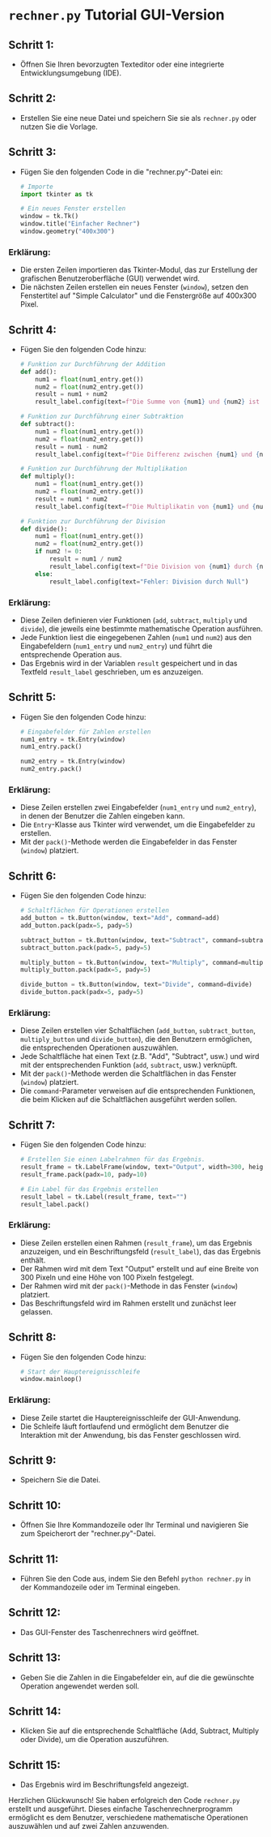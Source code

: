 # `rechner.py` Tutorial GUI-Version

## Schritt 1: 

- Öffnen Sie Ihren bevorzugten Texteditor oder eine integrierte Entwicklungsumgebung (IDE).

## Schritt 2: 

- Erstellen Sie eine neue Datei und speichern Sie sie als `rechner.py` oder nutzen Sie die Vorlage.

## Schritt 3: 

- Fügen Sie den folgenden Code in die "rechner.py"-Datei ein:

    ```python
    # Importe
    import tkinter as tk

    # Ein neues Fenster erstellen
    window = tk.Tk()
    window.title("Einfacher Rechner")
    window.geometry("400x300")


### Erklärung:

- Die ersten Zeilen importieren das Tkinter-Modul, das zur Erstellung der grafischen Benutzeroberfläche (GUI) verwendet wird.
- Die nächsten Zeilen erstellen ein neues Fenster (`window`), setzen den Fenstertitel auf "Simple Calculator" und die Fenstergröße auf 400x300 Pixel.

## Schritt 4: 

- Fügen Sie den folgenden Code hinzu:

    ```python
    # Funktion zur Durchführung der Addition
    def add():
        num1 = float(num1_entry.get())
        num2 = float(num2_entry.get())
        result = num1 + num2
        result_label.config(text=f"Die Summe von {num1} und {num2} ist {result}")

    # Funktion zur Durchführung einer Subtraktion
    def subtract():
        num1 = float(num1_entry.get())
        num2 = float(num2_entry.get())
        result = num1 - num2
        result_label.config(text=f"Die Differenz zwischen {num1} und {num2} ist {result}")

    # Funktion zur Durchführung der Multiplikation
    def multiply():
        num1 = float(num1_entry.get())
        num2 = float(num2_entry.get())
        result = num1 * num2
        result_label.config(text=f"Die Multiplikatin von {num1} und {num2} ist {result}")

    # Funktion zur Durchführung der Division
    def divide():
        num1 = float(num1_entry.get())
        num2 = float(num2_entry.get())
        if num2 != 0:
            result = num1 / num2
            result_label.config(text=f"Die Division von {num1} durch {num2} ist {result}")
        else:
            result_label.config(text="Fehler: Division durch Null")


### Erklärung:

- Diese Zeilen definieren vier Funktionen (`add`, `subtract`, `multiply` und `divide`), die jeweils eine bestimmte mathematische Operation ausführen.
- Jede Funktion liest die eingegebenen Zahlen (`num1` und `num2`) aus den Eingabefeldern (`num1_entry` und `num2_entry`) und führt die entsprechende Operation aus.
- Das Ergebnis wird in der Variablen `result` gespeichert und in das Textfeld `result_label` geschrieben, um es anzuzeigen.

## Schritt 5: 

- Fügen Sie den folgenden Code hinzu:

    ```python
    # Eingabefelder für Zahlen erstellen
    num1_entry = tk.Entry(window)
    num1_entry.pack()

    num2_entry = tk.Entry(window)
    num2_entry.pack()


### Erklärung:

- Diese Zeilen erstellen zwei Eingabefelder (`num1_entry` und `num2_entry`), in denen der Benutzer die Zahlen eingeben kann.
- Die `Entry`-Klasse aus Tkinter wird verwendet, um die Eingabefelder zu erstellen.
- Mit der `pack()`-Methode werden die Eingabefelder in das Fenster (`window`) platziert.

## Schritt 6: 

- Fügen Sie den folgenden Code hinzu:

    ```python
    # Schaltflächen für Operationen erstellen
    add_button = tk.Button(window, text="Add", command=add)
    add_button.pack(padx=5, pady=5)

    subtract_button = tk.Button(window, text="Subtract", command=subtract)
    subtract_button.pack(padx=5, pady=5)

    multiply_button = tk.Button(window, text="Multiply", command=multiply)
    multiply_button.pack(padx=5, pady=5)

    divide_button = tk.Button(window, text="Divide", command=divide)
    divide_button.pack(padx=5, pady=5)


### Erklärung:

- Diese Zeilen erstellen vier Schaltflächen (`add_button`, `subtract_button`, `multiply_button` und `divide_button`), die den Benutzern ermöglichen, die entsprechenden Operationen auszuwählen.
- Jede Schaltfläche hat einen Text (z.B. "Add", "Subtract", usw.) und wird mit der entsprechenden Funktion (`add`, `subtract`, usw.) verknüpft.
- Mit der `pack()`-Methode werden die Schaltflächen in das Fenster (`window`) platziert.
- Die `command`-Parameter verweisen auf die entsprechenden Funktionen, die beim Klicken auf die Schaltflächen ausgeführt werden sollen.

## Schritt 7: 

- Fügen Sie den folgenden Code hinzu:

    ```python
    # Erstellen Sie einen Labelrahmen für das Ergebnis.
    result_frame = tk.LabelFrame(window, text="Output", width=300, height=100)
    result_frame.pack(padx=10, pady=10)

    # Ein Label für das Ergebnis erstellen
    result_label = tk.Label(result_frame, text="")
    result_label.pack()


### Erklärung:

- Diese Zeilen erstellen einen Rahmen (`result_frame`), um das Ergebnis anzuzeigen, und ein Beschriftungsfeld (`result_label`), das das Ergebnis enthält.
- Der Rahmen wird mit dem Text "Output" erstellt und auf eine Breite von 300 Pixeln und eine Höhe von 100 Pixeln festgelegt.
- Der Rahmen wird mit der `pack()`-Methode in das Fenster (`window`) platziert.
- Das Beschriftungsfeld wird im Rahmen erstellt und zunächst leer gelassen.

## Schritt 8:

- Fügen Sie den folgenden Code hinzu:

    ```python
    # Start der Hauptereignisschleife
    window.mainloop()


### Erklärung:

- Diese Zeile startet die Hauptereignisschleife der GUI-Anwendung.
- Die Schleife läuft fortlaufend und ermöglicht dem Benutzer die Interaktion mit der Anwendung, bis das Fenster geschlossen wird.

## Schritt 9: 

- Speichern Sie die Datei.

## Schritt 10: 

- Öffnen Sie Ihre Kommandozeile oder Ihr Terminal und navigieren Sie zum Speicherort der "rechner.py"-Datei.

## Schritt 11: 

- Führen Sie den Code aus, indem Sie den Befehl `python rechner.py` in der Kommandozeile oder im Terminal eingeben.

## Schritt 12: 

- Das GUI-Fenster des Taschenrechners wird geöffnet.

## Schritt 13: 

- Geben Sie die Zahlen in die Eingabefelder ein, auf die die gewünschte Operation angewendet werden soll.

## Schritt 14: 

- Klicken Sie auf die entsprechende Schaltfläche (Add, Subtract, Multiply oder Divide), um die Operation auszuführen.

## Schritt 15: 

- Das Ergebnis wird im Beschriftungsfeld angezeigt.


Herzlichen Glückwunsch! Sie haben erfolgreich den Code `rechner.py` erstellt und ausgeführt. Dieses einfache Taschenrechnerprogramm ermöglicht es dem Benutzer, verschiedene mathematische Operationen auszuwählen und auf zwei Zahlen anzuwenden.